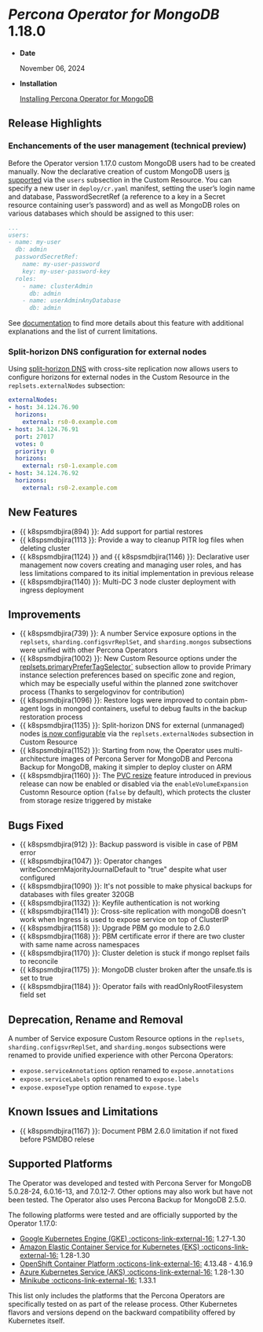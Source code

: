 # *Percona Operator for MongoDB* 1.18.0

* **Date**

    November 06, 2024

* **Installation**

    [Installing Percona Operator for MongoDB](../System-Requirements.md#installation-guidelines)

## Release Highlights

### Enchancements of the user management (technical preview)

Before the Operator version 1.17.0 custom MongoDB users had to be created manually. Now the declarative creation of custom MongoDB users [is supported](../users.md#unprivileged-users) via the `users` subsection in the Custom Resource. You can specify a new user in `deploy/cr.yaml` manifest, setting the user’s login name and database, PasswordSecretRef (a reference to a key in a Secret resource containing user’s password) and as well as MongoDB roles on various databases which should be assigned to this user:

```yaml
...
users:
- name: my-user
  db: admin
  passwordSecretRef: 
    name: my-user-password
    key: my-user-password-key
  roles:
    - name: clusterAdmin
      db: admin
    - name: userAdminAnyDatabase
      db: admin
```

See [documentation](../users.md#unprivileged-users) to find more details about this feature with additional explanations and the list of current limitations.

### Split-horizon DNS configuration for external nodes

Using [split-horizon DNS](../expose.md#exposing-replica-set-with-split-horizon-dns) with cross-site replication now allows users to configure horizons for external nodes in the Custom Resource in the `replsets.externalNodes` subsection:

```yaml
externalNodes:
- host: 34.124.76.90
  horizons:
    external: rs0-0.example.com
- host: 34.124.76.91
  port: 27017
  votes: 0
  priority: 0
  horizons:
    external: rs0-1.example.com
- host: 34.124.76.92
  horizons:
    external: rs0-2.example.com
```

## New Features

* {{ k8spsmdbjira(894) }}: Add support for partial restores
* {{ k8spsmdbjira(1113 }}: Provide a way to cleanup PITR log files when deleting cluster
* {{ k8spsmdbjira(1124) }} and {{ k8spsmdbjira(1146) }}: Declarative user management now covers creating and managing user roles, and has less limitations compared to its initial implementation in previous release
* {{ k8spsmdbjira(1140) }}: Multi-DC 3 node cluster deployment with ingress deployment

## Improvements

* {{ k8spsmdbjira(739) }}: A number Service exposure options in the `replsets`, `sharding.configsvrReplSet`, and `sharding.mongos` subsections were unified with other Percona Operators
* {{ k8spsmdbjira(1002) }}: New Custom Resource options under the [replsets.primaryPreferTagSelector`](../operator.md#replsets.primaryprefertagselectorregion) subsection allow to provide Primary instance selection preferences based on specific zone and region, which may be especially useful within the planned zone switchover process (Thanks to sergelogvinov for contribution)
* {{ k8spsmdbjira(1096) }}: Restore logs were improved to contain pbm-agent logs in mongod containers, useful to debug faults in the backup restoration process
* {{ k8spsmdbjira(1135) }}: Split-horizon DNS for external (unmanaged) nodes [is now configurable](../expose.md#exposing-replica-set-with-split-horizon-dns) via the `replsets.externalNodes` subsection in Custom Resource
* {{ k8spsmdbjira(1152) }}: Starting from now, the Operator uses multi-architecture images of Percona Server for MongoDB and Percona Backup for MongoDB, making it simpler to deploy cluster on ARM
* {{ k8spsmdbjira(1160) }}: The [PVC resize](../scaling.md#scale-storage) feature introduced in previous release can now be enabled or disabled via the `enableVolumeExpansion` Customn Resource option (`false` by default), which protects the cluster from storage resize triggered by mistake

## Bugs Fixed

* {{ k8spsmdbjira(912) }}: Backup password is visible in case of PBM error
* {{ k8spsmdbjira(1047) }}: Operator changes writeConcernMajorityJournalDefault to "true" despite what user configured
* {{ k8spsmdbjira(1090) }}: It's not possible to make physical backups for databases with files greater 320GB
* {{ k8spsmdbjira(1132) }}: Keyfile authentication is not working
* {{ k8spsmdbjira(1141) }}: Cross-site replication with mongoDB doesn't work when Ingress is used to expose service on top of ClusterIP
* {{ k8spsmdbjira(1158) }}: Upgrade PBM go module to 2.6.0
* {{ k8spsmdbjira(1168) }}: PBM certificate error if there are two cluster with same name across namespaces
* {{ k8spsmdbjira(1170) }}: Cluster deletion is stuck if mongo replset fails to reconcile
* {{ k8spsmdbjira(1175) }}: MongoDB cluster broken after the unsafe.tls is set to true
* {{ k8spsmdbjira(1184) }}: Operator fails with readOnlyRootFilesystem field set

## Deprecation, Rename and Removal

A number of Service exposure Custom Resource options in the `replsets`, `sharding.configsvrReplSet`, and `sharding.mongos` subsections were renamed to provide unified experience with other Percona Operators:

* `expose.serviceAnnotations` option renamed to `expose.annotations`
* `expose.serviceLabels` option renamed to `expose.labels`
* `expose.exposeType` option renamed to `expose.type`

## Known Issues and Limitations

* {{ k8spsmdbjira(1167) }}: Document PBM 2.6.0 limitation if not fixed before PSMDBO relese

## Supported Platforms

The Operator was developed and tested with Percona Server for MongoDB 5.0.28-24,
6.0.16-13, and 7.0.12-7. Other options may also work but have not been tested. The
Operator also uses Percona Backup for MongoDB 2.5.0.

The following platforms were tested and are officially supported by the Operator
1.17.0:

* [Google Kubernetes Engine (GKE) :octicons-link-external-16:](https://cloud.google.com/kubernetes-engine) 1.27-1.30
* [Amazon Elastic Container Service for Kubernetes (EKS) :octicons-link-external-16:](https://aws.amazon.com) 1.28-1.30
* [OpenShift Container Platform :octicons-link-external-16:](https://www.redhat.com/en/technologies/cloud-computing/openshift) 4.13.48 - 4.16.9
* [Azure Kubernetes Service (AKS) :octicons-link-external-16:](https://azure.microsoft.com/en-us/services/kubernetes-service/) 1.28-1.30
* [Minikube :octicons-link-external-16:](https://github.com/kubernetes/minikube) 1.33.1

This list only includes the platforms that the Percona Operators are specifically tested on as part of the release process. Other Kubernetes flavors and versions depend on the backward compatibility offered by Kubernetes itself.
